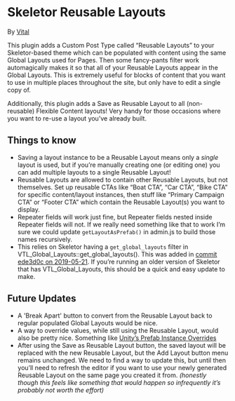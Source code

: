 Skeletor Reusable Layouts
=========================

By [Vital](https://vtldesign.com)

This plugin adds a Custom Post Type called “Reusable Layouts” to your Skeletor-based theme which can be populated with content using the same Global Layouts used for Pages. Then some fancy-pants filter work automagically makes it so that all of your Reusable Layouts appear in the Global Layouts. This is extremely useful for blocks of content that you want to use in multiple places throughout the site, but only have to edit a single copy of.

Additionally, this plugin adds a Save as Reusable Layout to all (non-reusable) Flexible Content layouts! Very handy for those occasions where you want to re-use a layout you’ve already built.

Things to know
--------------
* Saving a layout instance to be a Reusable Layout means only a *single* layout is used, but if you’re manually creating one (or editing one) you can add multiple layouts to a single Reusable Layout!
* Reusable Layouts are allowed to contain other Reusable Layouts, but not themselves. Set up reusable CTAs like “Boat CTA”, “Car CTA”, “Bike CTA” for specific content/layout instances, then stuff like “Primary Campaign CTA” or “Footer CTA” which contain the Reusable Layout(s) you want to display.
* Repeater fields will work just fine, but Repeater fields nested inside Repeater fields will not. If we really need something like that to work I’m sure we could update `getLayoutAsPrefab()` in admin.js to build those names recursively.
* This relies on Skeletor having a `get_global_layouts` filter in VTL_Global_Layouts::get_global_layouts(). This was added in [commit ede3d0c on 2019-05-21](https://bitbucket.org/madebyvital/skeletor/commits/ede3d0cd487cb692abe56f440a8eccd7c8959938). If you’re running an older version of Skeletor that has VTL_Global_Layouts, this should be a quick and easy update to make.

Future Updates
--------------
* A 'Break Apart' button to convert from the Reusable Layout back to regular populated Global Layouts would be nice.
* A way to override values, while still using the Reusable Layout, would also be pretty nice. Something like [Unity’s Prefab Instance Overrides](https://docs.unity3d.com/Manual/PrefabInstanceOverrides.html)
* After using the Save as Reusable Layout button, the saved layout will be replaced with the new Reusable Layout, but the Add Layout button menu remains unchanged. We need to find a way to update this, but until then you’ll need to refresh the editor if you want to use your newly generated Reusable Layout on the same page you created it from. *(honestly though this feels like something that would happen so infrequently it’s probably not worth the effort)*

